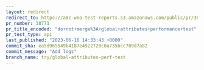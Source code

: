```yaml
---
layout: redirect
redirect_to: https://a8c-woo-test-reports.s3.amazonaws.com/public/pr/38771/api/index.html
pr_number: 38771
pr_title_encoded: "do+not+merge%3A+global+attributes+performance+test"
pr_test_type: api
last_published: "2023-06-16 14:33:43 +0000"
commit_sha: ea5d965549b4187e4922720c0a735bcc709d7a82
commit_message: "Add logs"
branch_name: try/global-attributes-perf-test
---
```

